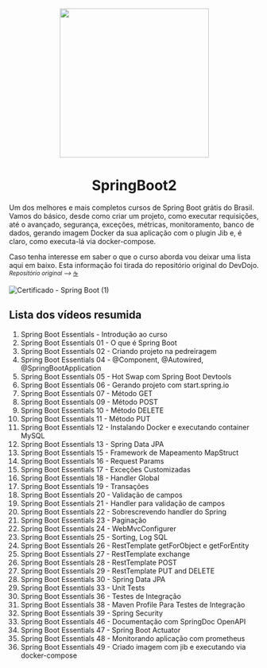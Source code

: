 <h3 align="center"><img src="https://github.com/RydelMorgan/SpringBoot2/assets/16851853/977b33a3-d832-4769-ba01-b0f3500187a4" width=300 height=300></h3>

<h1 align="center">SpringBoot2</h1>

 Um dos melhores e mais completos cursos de Spring Boot grátis do Brasil. Vamos do básico, desde como criar um projeto, como executar requisições, até o avançado, segurança, exceções, métricas, monitoramento, banco de dados, gerando imagem Docker da sua aplicação com o plugin Jib e, é claro, como executa-lá via docker-compose.

Caso tenha interesse em saber o que o curso aborda vou deixar uma lista aqui em baixo. Esta informação foi tirada do repositório original
do DevDojo. <sub>*Repositório original -->* [☕](https://github.com/devdojobr/springboot2-essentials/)</sub>

![Certificado - Spring Boot (1)](https://github.com/RydelMorgan/SpringBoot2/assets/16851853/e729acde-9237-4571-b0ec-6264d496b515)

## Lista dos vídeos resumida

1. Spring Boot Essentials - Introdução ao curso
1. Spring Boot Essentials 01 - O que é Spring Boot
1. Spring Boot Essentials 02 - Criando projeto na pedreiragem
1. Spring Boot Essentials 04 - @Component, @Autowired, @SpringBootApplication
1. Spring Boot Essentials 05 - Hot Swap com Spring Boot Devtools
1. Spring Boot Essentials 06 - Gerando projeto com start.spring.io
1. Spring Boot Essentials 07 - Método GET
1. Spring Boot Essentials 09 - Método POST
1. Spring Boot Essentials 10 - Método DELETE
1. Spring Boot Essentials 11 - Método PUT
1. Spring Boot Essentials 12 - Instalando Docker e executando container MySQL
1. Spring Boot Essentials 13 - Spring Data JPA
1. Spring Boot Essentials 15 - Framework de Mapeamento MapStruct
1. Spring Boot Essentials 16 - Request Params
1. Spring Boot Essentials 17 - Exceções Customizadas
1. Spring Boot Essentials 18 - Handler Global
1. Spring Boot Essentials 19 - Transações
1. Spring Boot Essentials 20 - Validação de campos
1. Spring Boot Essentials 21 - Handler para validação de campos
1. Spring Boot Essentials 22 - Sobrescrevendo handler do Spring
1. Spring Boot Essentials 23 - Paginação
1. Spring Boot Essentials 24 - WebMvcConfigurer
1. Spring Boot Essentials 25 - Sorting, Log SQL
1. Spring Boot Essentials 26 - RestTemplate getForObject e getForEntity
1. Spring Boot Essentials 27 - RestTemplate exchange
1. Spring Boot Essentials 28 - RestTemplate POST
1. Spring Boot Essentials 29 - RestTemplate PUT and DELETE
1. Spring Boot Essentials 30 - Spring Data JPA
1. Spring Boot Essentials 33 - Unit Tests
1. Spring Boot Essentials 36 - Testes de Integração
1. Spring Boot Essentials 38 - Maven Profile Para Testes de Integração
1. Spring Boot Essentials 39 - Spring Security
1. Spring Boot Essentials 46 - Documentação com SpringDoc OpenAPI
1. Spring Boot Essentials 47 - Spring Boot Actuator
1. Spring Boot Essentials 48 - Monitorando aplicação com prometheus
1. Spring Boot Essentials 49 - Criado imagem com jib e executando via docker-compose
